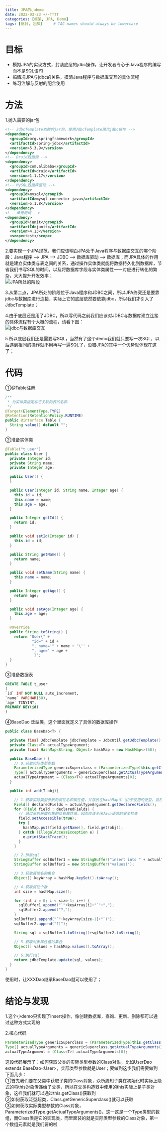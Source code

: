 ```yaml
---
title: JPA的小demo
date: 2022-03-23 +/-TTTT
categories: [框架, JPA, Demo]
tags: [反射, 注解]     # TAG names should always be lowercase
---
```


# 目标
- 模拟JPA的实现方式，封装底层的jdbc操作，让开发者专心于Java程序的编写而不是SQL语句
- 搞情况JPA与jdbc的关系，摸清Java程序与数据库交互的具体流程
- 练习注解与反射的配合使用

# 方法
1.抛入需要的jar包
```xml
<!-- JdbcTemplate依赖的jar包，使用JdbcTemplate简化jdbc操作 -->
<dependency>
  <groupId>org.springframework</groupId>
  <artifactId>spring-jdbc</artifactId>
  <version>5.3.9</version>
</dependency>
<!-- Druid数据源 -->
<dependency>
  <groupId>com.alibaba</groupId>
  <artifactId>druid</artifactId>
  <version>1.1.17</version>
</dependency>
<!-- MySQL数据库驱动 -->
<dependency>
  <groupId>mysql</groupId>
  <artifactId>mysql-connector-java</artifactId>
  <version>5.1.8</version>
</dependency>
<!-- 单元测试 -->
<dependency>
  <groupId>junit</groupId>
  <artifactId>junit</artifactId>
  <version>4.13</version>
  <scope>test</scope>
</dependency>
```

2.要实现一个JPA规范，我们应该明白JPA处于Java程序与数据库交互的哪个阶段：Java程序 --> JPA --> JDBC --> 数据库驱动 --> 数据库；而JPA具体的作用就是建立实体类与表之间的关系，通过操作实体类就能将数据持久化到数据库，节省我们书写SQL的时间，以及将数据库字段与实体类属性一一对应进行转化的繁杂，大大提升开发效率；<br>
![JPA所处的阶段](/blog/202203231653999.jpeg "JPA所处的阶段")

3.从第二点，JPA所处的阶段位于Java程序和JDBC之间，所以JPA终究还是要靠jdbc与数据库进行连接，实际上它的底层依然要依靠jdbc，所以我们才引入了JdbcTemplate；

4.由于底层还是用了JDBC，所以写代码之前我们应该对JDBC与数据库建立连接的具体流程有个大概的流程，请看下图：<br>
![jdbc与数据库交互](/blog/202203231653222.png "jdbc与数据库交互")

5.所以底层我们还是需要写SQL，当然有了这个demo我们就只要写一次SQL，以后遇到相同的操作就不用再写一遍SQL了，没错JPA的其中一个优势就体现在这了；

# 代码
①@Table注解<br>
```java
/**
 * 为实体类指定与它关联的表的名称
 */
@Target(ElementType.TYPE)
@Retention(RetentionPolicy.RUNTIME)
public @interface Table {
  String value() default "";
}

```

②准备实体类<br>
```java
@Table("t_user")
public class User {
  private Integer id;
  private String name;
  private Integer age;

  public User() {
  }

  public User(Integer id, String name, Integer age) {
    this.id = id;
    this.name = name;
    this.age = age;
  }

  public Integer getId() {
    return id;
  }

  public void setId(Integer id) {
    this.id = id;
  }

  public String getName() {
    return name;
  }

  public void setName(String name) {
    this.name = name;
  }

  public Integer getAge() {
    return age;
  }

  public void setAge(Integer age) {
    this.age = age;
  }

  @Override
  public String toString() {
    return "User{" +
            "id=" + id +
            ", name='" + name + '\'' +
            ", age=" + age +
            '}';
  }
}
```

③准备数据表<br>
```sql
CREATE TABLE t_user
(
`id` INT NOT NULL auto_increment,
`name` VARCHAR(50),
`age` TINYINT,
PRIMARY KEY(id)
)
```

④BaseDao<T> 泛型类，这个里面就定义了具体的数据库操作<br>
```java
public class BaseDao<T> {

  private final JdbcTemplate jdbcTemplate = JdbcUtil.getJdbcTemplate();
  private Class<T> actualTypeArgument;
  private final HashMap<String, Object> hashMap = new HashMap<>(50);

  public BaseDao() {
    // 0.获取实际类型参数
    ParameterizedType genericSuperclass = (ParameterizedType)this.getClass().getGenericSuperclass();
    Type[] actualTypeArguments = genericSuperclass.getActualTypeArguments();
    actualTypeArgument = (Class<T>) actualTypeArguments[0];
  }

  public int add(T obj){

    // 1.获取实际类型参数的属性名和属性值，并存放在hashMap中（由于使用的泛型，显然我们需要使用反射获取运行时类型对象，以此获取对象的属性名和属性个数）
    Field[] declaredFields = actualTypeArgument.getDeclaredFields();
    for (Field field : declaredFields) {
      // 通过反射获取对象的私有属性值，因而应该关闭Java语言的安全检查
      field.setAccessible(true);
      try {
        hashMap.put(field.getName(), field.get(obj));
      } catch (IllegalAccessException e) {
        e.printStackTrace();
      }
    }

    // 2.拼装sql
    StringBuffer sqlBuffer1 = new StringBuffer("insert into " + actualTypeArgument.getAnnotation(Table.class).value() + "(");
    StringBuffer sqlBuffer2 = new StringBuffer("values(");

    // 3.获取属性名的集合
    Object[] keyArray = hashMap.keySet().toArray();

    // 4.获取属性个数
    int size = hashMap.size();

    for (int i = 0; i < size-1; i++) {
      sqlBuffer1.append("`"+keyArray[i]+"`"+",");
      sqlBuffer2.append("?,");
    }
    sqlBuffer1.append("`"+keyArray[size-1]+"`)");
    sqlBuffer2.append("?)");

    String sql = sqlBuffer1.toString()+sqlBuffer2.toString();

    // 5.获取对象属性值的集合
    Object[] values = hashMap.values().toArray();

    // 6.执行sql
    return jdbcTemplate.update(sql, values);
  }
}
```

使用时，让XXXDao继承BaseDao<T>就可以使用了；

# 结论与发现
1.这个小demo只实现了insert操作，像创建数据库，查询、更新、删除都可以通过这种方式实现的

2.核心代码

```java
ParameterizedType genericSuperclass = (ParameterizedType)this.getClass().getGenericSuperclass();
Type[] actualTypeArguments = genericSuperclass.getActualTypeArguments();
actualTypeArgument = (Class<T>) actualTypeArguments[0];
```

这段代码展示了：如何获取父类的实际类型参数的Class对象，比如UserDao extends BaseDao&lt;User&gt;，实际类型参数就是User；要做到这步我们需要做到下面几步：<br>
①首先我们要在父类中获取子类的Class对象，众所周知子类在初始化时实际上隐式的将this对象传递给了父类，所以在父类构造器中使用的this实际上是子类对象，这样我们就可以通过this.getClass()获取到<br>
②如何获取泛型超类，Class.getGenericSuperclass()就可以获取<br>
③如何获取实际类型参数的Class对象，ParameterizedType.getActualTypeArguments()，这一这是一个Type类型的数组，而Class类是它的实现类，而里面装的就是实际类型参数的Class对象，第一个数组元素就是我们要的啦
